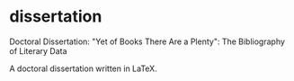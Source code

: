 # dissertation
Doctoral Dissertation: "Yet of Books There Are a Plenty": The Bibliography of Literary Data

A doctoral dissertation written in LaTeX.
